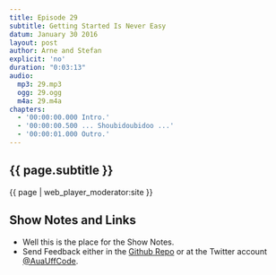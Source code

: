 ```yaml
---
title: Episode 29
subtitle: Getting Started Is Never Easy
datum: January 30 2016
layout: post
author: Arne and Stefan
explicit: 'no'
duration: "0:03:13"
audio:
  mp3: 29.mp3
  ogg: 29.ogg
  m4a: 29.m4a
chapters:
  - '00:00:00.000 Intro.'
  - '00:00:00.500 ... Shoubidoubidoo ...'
  - '00:00:01.000 Outro.'
---
```


## {{ page.subtitle }}

{{ page | web_player_moderator:site }}

## Show Notes and Links

  * Well this is the place for the Show Notes.
  * Send Feedback either in the [Github Repo](https://github.com/haslinger/jekyll-octopod) or at the Twitter account [@AuaUffCode](http://twitter.com/@AuaUffCode).
